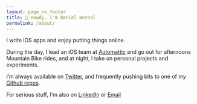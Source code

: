 ```yaml
---
layout: page_no_footer
title: 👋 Howdy, I'm Daniel Bernal
permalink: /about/
---
```



I write iOS apps and enjoy putting things online.  

During the day, I lead an iOS team at [Automattic](https://automattic.com) and go out for afternoons Mountain Bike rides, and at night, I take on personal projects and experiments.

I’m always available on [Twitter](https://twitter.com/afterxleep), and frequently pushing bits to one of my [Github repos](https://github.com/afterxleep).

For serious stuff, I'm also on [LinkedIn](http://linkedin.com/in/danielbernalm) or [Email](mailto:&#100;&#97;&#110;&#105;&#101;&#108;&#98;&#101;&#114;&#110;&#97;&#108;&#64;&#104;&#101;&#121;&#46;&#99;&#111;&#109;)